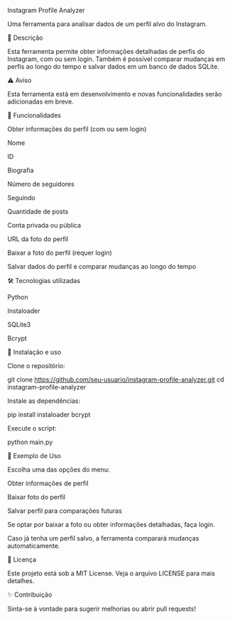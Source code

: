 Instagram Profile Analyzer

Uma ferramenta para analisar dados de um perfil alvo do Instagram.

📌 Descrição

Esta ferramenta permite obter informações detalhadas de perfis do Instagram, com ou sem login.
Também é possível comparar mudanças em perfis ao longo do tempo e salvar dados em um banco de dados SQLite.

⚠️ Aviso

Esta ferramenta está em desenvolvimento e novas funcionalidades serão adicionadas em breve.

🚀 Funcionalidades

Obter informações do perfil (com ou sem login)

Nome

ID

Biografia

Número de seguidores

Seguindo

Quantidade de posts

Conta privada ou pública

URL da foto do perfil

Baixar a foto do perfil (requer login)

Salvar dados do perfil e comparar mudanças ao longo do tempo

🛠️ Tecnologias utilizadas

Python

Instaloader

SQLite3

Bcrypt

🔧 Instalação e uso

Clone o repositório:

git clone https://github.com/seu-usuario/instagram-profile-analyzer.git
cd instagram-profile-analyzer

Instale as dependências:

pip install instaloader bcrypt

Execute o script:

python main.py

📌 Exemplo de Uso

Escolha uma das opções do menu:

Obter informações de perfil

Baixar foto do perfil

Salvar perfil para comparações futuras

Se optar por baixar a foto ou obter informações detalhadas, faça login.

Caso já tenha um perfil salvo, a ferramenta comparará mudanças automaticamente.

📜 Licença

Este projeto está sob a MIT License. Veja o arquivo LICENSE para mais detalhes.

✨ Contribuição

Sinta-se à vontade para sugerir melhorias ou abrir pull requests!

